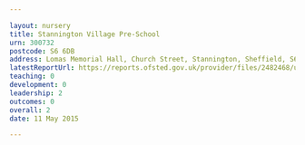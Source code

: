```yaml
---

layout: nursery
title: Stannington Village Pre-School
urn: 300732
postcode: S6 6DB
address: Lomas Memorial Hall, Church Street, Stannington, Sheffield, S6 6DB
latestReportUrl: https://reports.ofsted.gov.uk/provider/files/2482468/urn/300732.pdf
teaching: 0
development: 0
leadership: 2
outcomes: 0
overall: 2
date: 11 May 2015

---
```

